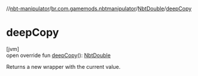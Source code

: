 //[nbt-manipulator](../../../index.md)/[br.com.gamemods.nbtmanipulator](../index.md)/[NbtDouble](index.md)/[deepCopy](deep-copy.md)

# deepCopy

[jvm]\
open override fun [deepCopy](deep-copy.md)(): [NbtDouble](index.md)

Returns a new wrapper with the current value.
